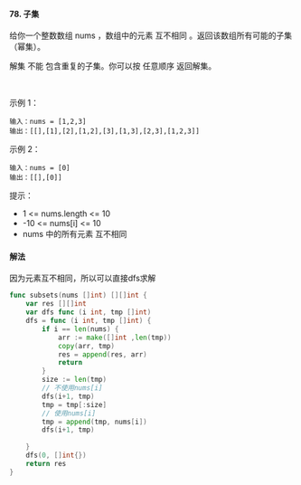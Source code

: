 #### 78. 子集
给你一个整数数组 nums ，数组中的元素 互不相同 。返回该数组所有可能的子集（幂集）。

解集 不能 包含重复的子集。你可以按 任意顺序 返回解集。

 

示例 1：
```
输入：nums = [1,2,3]
输出：[[],[1],[2],[1,2],[3],[1,3],[2,3],[1,2,3]]
```
示例 2：
```
输入：nums = [0]
输出：[[],[0]]
```

提示：

- 1 <= nums.length <= 10
- -10 <= nums[i] <= 10
- nums 中的所有元素 互不相同

#### 解法

因为元素互不相同，所以可以直接dfs求解
```go
func subsets(nums []int) [][]int {
    var res [][]int
    var dfs func (i int, tmp []int) 
    dfs = func (i int, tmp []int) {
        if i == len(nums) {
            arr := make([]int ,len(tmp))
            copy(arr, tmp)
            res = append(res, arr)
            return
        }
        size := len(tmp)
        // 不使用nums[i]
        dfs(i+1, tmp)
        tmp = tmp[:size]
        // 使用nums[i]
        tmp = append(tmp, nums[i])
        dfs(i+1, tmp)
        
    }
    dfs(0, []int{})
    return res
}


```